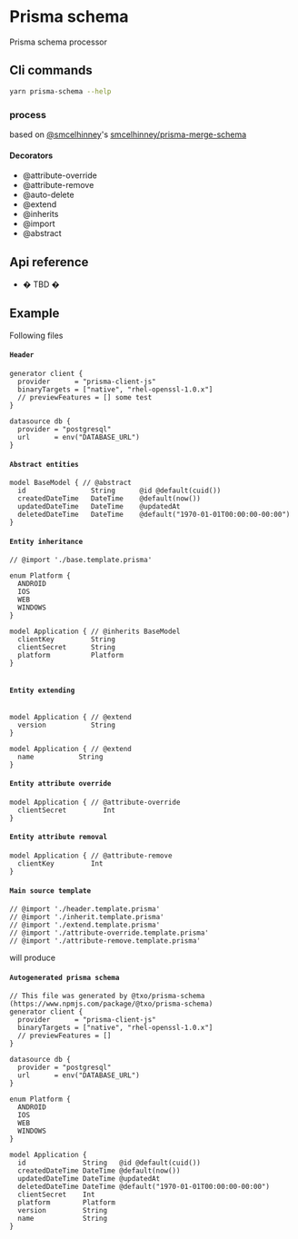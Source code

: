 # Prisma schema

Prisma schema processor

## Cli commands

```bash
yarn prisma-schema --help
```

### **process**

based on [@smcelhinney](https://github.com/smcelhinney)'s [smcelhinney/prisma-merge-schema](https://github.com/smcelhinney/prisma-merge-schema)

#### Decorators

* @attribute-override
* @attribute-remove
* @auto-delete
* @extend
* @inherits
* @import
* @abstract

## Api reference
* � TBD �

## Example

Following files

#### **`Header`**
```prisma:example/prisma/src/header.template.prisma
generator client {
  provider      = "prisma-client-js"
  binaryTargets = ["native", "rhel-openssl-1.0.x"]
  // previewFeatures = [] some test
}

datasource db {
  provider = "postgresql"
  url      = env("DATABASE_URL")
}

```

#### **`Abstract entities`**
```prisma:example/prisma/src/base.template.prisma
model BaseModel { // @abstract
  id                String      @id @default(cuid())
  createdDateTime   DateTime    @default(now())
  updatedDateTime   DateTime    @updatedAt
  deletedDateTime   DateTime    @default("1970-01-01T00:00:00-00:00")
}

```

#### **`Entity inheritance`**
```prisma:example/prisma/src/inherit.template.prisma
// @import './base.template.prisma'

enum Platform {
  ANDROID
  IOS
  WEB
  WINDOWS
}

model Application { // @inherits BaseModel
  clientKey         String
  clientSecret      String
  platform          Platform
}


```

#### **`Entity extending`**
```prisma:example/prisma/src/extend.template.prisma

model Application { // @extend
  version           String
}

model Application { // @extend
  name           String
}

```

#### **`Entity attribute override`**
```prisma:example/prisma/src/attribute-override.template.prisma
model Application { // @attribute-override
  clientSecret         Int
}

```

#### **`Entity attribute removal`**
```prisma:example/prisma/src/attribute-remove.template.prisma
model Application { // @attribute-remove
  clientKey         Int
}

```

#### **`Main source template`**
```prisma:example/prisma/src/schema.template.prisma
// @import './header.template.prisma'
// @import './inherit.template.prisma'
// @import './extend.template.prisma'
// @import './attribute-override.template.prisma'
// @import './attribute-remove.template.prisma'

```

will produce

#### **`Autogenerated prisma schema`**
```prisma:example/prisma/schema.prisma
// This file was generated by @txo/prisma-schema (https://www.npmjs.com/package/@txo/prisma-schema)
generator client {
  provider      = "prisma-client-js"
  binaryTargets = ["native", "rhel-openssl-1.0.x"]
  // previewFeatures = []
}

datasource db {
  provider = "postgresql"
  url      = env("DATABASE_URL")
}

enum Platform {
  ANDROID
  IOS
  WEB
  WINDOWS
}

model Application {
  id              String   @id @default(cuid())
  createdDateTime DateTime @default(now())
  updatedDateTime DateTime @updatedAt
  deletedDateTime DateTime @default("1970-01-01T00:00:00-00:00")
  clientSecret    Int
  platform        Platform
  version         String
  name            String
}

```
